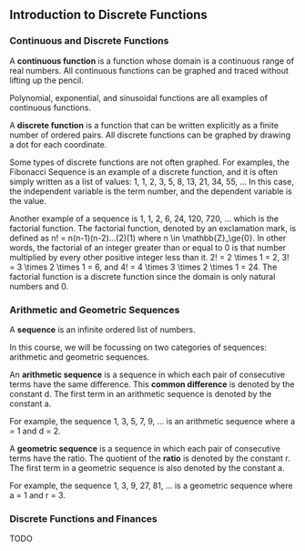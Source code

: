 Introduction to Discrete Functions
-------

### Continuous and Discrete Functions

A **continuous function** is a function whose domain is a continuous range of real numbers. All continuous functions can be graphed and traced without lifting up the pencil.

Polynomial, exponential, and sinusoidal functions are all examples of continuous functions.

A **discrete function** is a function that can be written explicitly as a finite number of ordered pairs. All discrete functions can be graphed by drawing a dot for each coordinate.

Some types of discrete functions are not often graphed. For examples, the Fibonacci Sequence is an example of a discrete function, and it is often simply written as a list of values: 1, 1, 2, 3, 5, 8, 13, 21, 34, 55, ... In this case, the independent variable is the term number, and the dependent variable is the value.

Another example of a sequence is 1, 1, 2, 6, 24, 120, 720, ... which is the factorial function. The factorial function, denoted by an exclamation mark, is defined as n! = n(n-1)(n-2)...(2)(1) where n \in \mathbb{Z}_\ge{0}. In other words, the factorial of an integer greater than or equal to 0 is that number multiplied by every other positive integer less than it. 2! = 2 \times 1 = 2, 3! = 3 \times 2 \times 1 = 6, and 4! = 4 \times 3 \times 2 \times 1 = 24. The factorial function is a discrete function since the domain is only natural numbers and 0.


### Arithmetic and Geometric Sequences

A **sequence** is an infinite ordered list of numbers.

In this course, we will be focussing on two categories of sequences: arithmetic and geometric sequences.

An **arithmetic sequence** is a sequence in which each pair of consecutive terms have the same difference. This **common difference** is denoted by the constant d. The first term in an arithmetic sequence is denoted by the constant a.

For example, the sequence 1, 3, 5, 7, 9, ... is an arithmetic sequence where a = 1 and d = 2.

A **geometric sequence** is a sequence in which each pair of consecutive terms have the ratio. The quotient of the **ratio** is denoted by the constant r. The first term in a geometric sequence is also denoted by the constant a.

For example, the sequence 1, 3, 9, 27, 81, ... is a geometric sequence where a = 1 and r = 3.


### Discrete Functions and Finances
TODO
